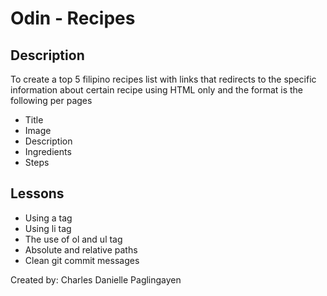# Odin - Recipes

## Description

To create a top 5 filipino recipes list with links that redirects to the specific information about certain recipe using HTML only and the format is the following per pages

* Title
* Image
* Description
* Ingredients
* Steps

## Lessons
* Using a tag
* Using li tag
* The use of ol and ul tag
* Absolute and relative paths
* Clean git commit messages

Created by: Charles Danielle Paglingayen